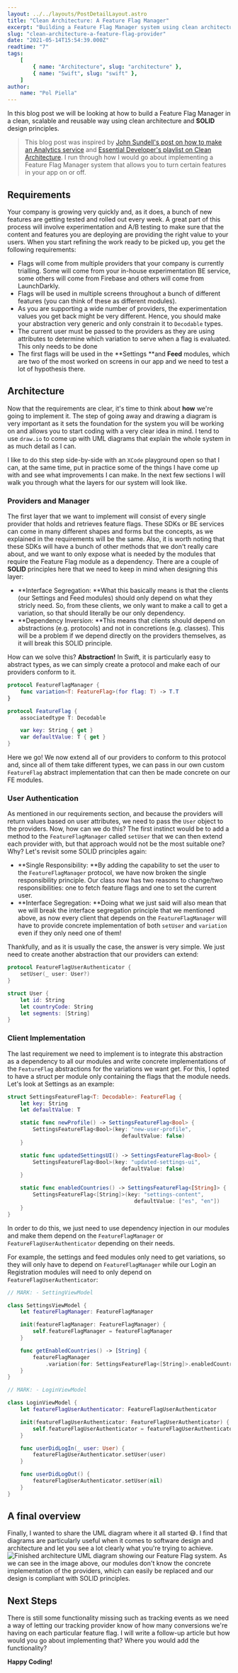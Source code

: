 ```yaml
---
layout: ../../layouts/PostDetailLayout.astro
title: "Clean Architecture: A Feature Flag Manager"
excerpt: "Building a Feature Flag Manager system using clean architecture and SOLID design principles."
slug: "clean-architecture-a-feature-flag-provider"
date: "2021-05-14T15:54:39.000Z"
readtime: "7"
tags:
    [
        { name: "Architecture", slug: "architecture" },
        { name: "Swift", slug: "swift" },
    ]
author:
    name: "Pol Piella"
---
```


In this blog post we will be looking at how to build a Feature Flag Manager in a clean, scalable and reusable way using clean architecture and **SOLID** design principles.

> This blog post was inspired by [John Sundell's post on how to make an Analytics service](https://www.swiftbysundell.com/articles/building-an-enum-based-analytics-system-in-swift/) and [Essential Developer's playlist on Clean Architecture](https://youtube.com/playlist?list=PLyjgjmI1UzlSWtjAMPOt03L7InkCRlGzb). I run through how I would go about implementing a Feature Flag Manager system that allows you to turn certain features in your app on or off.

## Requirements

Your company is growing very quickly and, as it does, a bunch of new features are getting tested and rolled out every week. A great part of this process will involve experimentation and A/B testing to make sure that the content and features you are deploying are providing the right value to your users. When you start refining the work ready to be picked up, you get the following requirements:

-   Flags will come from multiple providers that your company is currently trialling. Some will come from your in-house experimentation BE service, some others will come from Firebase and others will come from LaunchDarkly.
-   Flags will be used in multiple screens throughout a bunch of different features (you can think of these as different modules).
-   As you are supporting a wide number of providers, the experimentation values you get back might be very different. Hence, you should make your abstraction very generic and only constrain it to `Decodable` types.
-   The current user must be passed to the providers as they are using attributes to determine which variation to serve when a flag is evaluated. This only needs to be done
-   The first flags will be used in the **Settings **and **Feed** modules, which are two of the most worked on screens in our app and we need to test a lot of hypothesis there.

## Architecture

Now that the requirements are clear, it's time to think about **how** we're going to implement it. The step of going away and drawing a diagram is very important as it sets the foundation for the system you will be working on and allows you to start coding with a very clear idea in mind. I tend to use `draw.io` to come up with UML diagrams that explain the whole system in as much detail as I can.

I like to do this step side-by-side with an `XCode` playground open so that I can, at the same time, put in practice some of the things I have come up with and see what improvements I can make. In the next few sections I will walk you through what the layers for our system will look like.

### Providers and Manager

The first layer that we want to implement will consist of every single provider that holds and retrieves feature flags. These SDKs or BE services can come in many different shapes and forms but the concepts, as we explained in the requirements will be the same. Also, it is worth noting that these SDKs will have a bunch of other methods that we don't really care about, and we want to only expose what is needed by the modules that require the Feature Flag module as a dependency. There are a couple of **SOLID** principles here that we need to keep in mind when designing this layer:

-   **Interface Segregation: **What this basically means is that the clients (our Settings and Feed modules) should only depend on what they stricly need. So, from these clients, we only want to make a call to get a variation, so that should literally be our only dependency.
-   **Dependency Inversion: **This means that clients should depend on abstractions (e.g. protocols) and not in concretions (e.g. classes). This will be a problem if we depend directly on the providers themselves, as it will break this SOLID principle.

How can we solve this? **Abstraction!** In Swift, it is particularly easy to abstract types, as we can simply create a protocol and make each of our providers conform to it.

```swift
protocol FeatureFlagManager {
    func variation<T: FeatureFlag>(for flag: T) -> T.T
}

protocol FeatureFlag {
    associatedtype T: Decodable

    var key: String { get }
    var defaultValue: T { get }
}
```

Here we go! We now extend all of our providers to conform to this protocol and, since all of them take different types, we can pass in our own custom `FeatureFlag` abstract implementation that can then be made concrete on our FE modules.

### User Authentication

As mentioned in our requirements section, and because the providers will return values based on user attributes, we need to pass the `User` object to the providers. Now, how can we do this? The first instinct would be to add a method to the `FeatureFlagManager` called `setUser` that we can then extend each provider with, but that approach would not be the most suitable one? Why? Let's revisit some SOLID principles again:

-   **Single Responsibility: **By adding the capability to set the user to the `FeatureFlagManager` protocol, we have now broken the single responsibility principle. Our class now has two reasons to change/two responsibilities: one to fetch feature flags and one to set the current user.
-   **Interface Segregation: **Doing what we just said will also mean that we will break the interface segregation principle that we mentioned above, as now every client that depends on the `FeatureFlagManager` will have to provide concrete implementation of both `setUser` and `variation` even if they only need one of them!

Thankfully, and as it is usually the case, the answer is very simple. We just need to create another abstraction that our providers can extend:

```swift
protocol FeatureFlagUserAuthenticator {
    setUser(_ user: User?)
}

struct User {
    let id: String
    let countryCode: String
    let segments: [String]
}
```

### Client Implementation

The last requirement we need to implement is to integrate this abstraction as a dependency to all our modules and write concrete implementations of the `FeatureFlag` abstractions for the variations we want get. For this, I opted to have a struct per module only containing the flags that the module needs. Let's look at Settings as an example:

```swift
struct SettingsFeatureFlag<T: Decodable>: FeatureFlag {
    let key: String
    let defaultValue: T

    static func newProfile() -> SettingsFeatureFlag<Bool> {
        SettingsFeatureFlag<Bool>(key: "new-user-profile",
                                    defaultValue: false)
    }

    static func updatedSettingsUI() -> SettingsFeatureFlag<Bool> {
        SettingsFeatureFlag<Bool>(key: "updated-settings-ui",
                                    defaultValue: false)
    }

    static func enabledCountries() -> SettingsFeatureFlag<[String]> {
        SettingsFeatureFlag<[String]>(key: "settings-content",
                                        defaultValue: ["es", "en"])
    }
}
```

In order to do this, we just need to use dependency injection in our modules and make them depend on the `FeatureFlagManager` or `FeatureFlagUserAuthenticator` depending on their needs.

For example, the settings and feed modules only need to get variations, so they will only have to depend on `FeatureFlagManager` while our Login an Registration modules will need to only depend on `FeatureFlagUserAuthenticator`:

```swift
// MARK: - SettingViewModel

class SettingsViewModel {
    let featureFlagManager: FeatureFlagManager

    init(featureFlagManager: FeatureFlagManager) {
        self.featureFlagManager = featureFlagManager
    }

    func getEnabledCountries() -> [String] {
        featureFlagManager
            .variation(for: SettingsFeatureFlag<[String]>.enabledCountries())
    }
}

// MARK: - LoginViewModel

class LoginViewModel {
    let featureFlagUserAuthenticator: FeatureFlagUserAuthenticator

    init(featureFlagUserAuthenticator: FeatureFlagUserAuthenticator) {
        self.featureFlagUserAuthenticator = featureFlagUserAuthenticator
    }

    func userDidLogIn(_ user: User) {
        featureFlagUserAuthenticator.setUser(user)
    }

    func userDidLogOut() {
        featureFlagUserAuthenticator.setUser(nil)
    }
}
```

## A final overview

Finally, I wanted to share the UML diagram where it all started 😅. I find that diagrams are particularly useful when it comes to software design and architecture and let you see a lot clearly what you're trying to achieve.
![Finished architecture UML diagram showing our Feature Flag system.](/assets/posts/clean-architecture-a-feature-flag-provider/ab-testing-architecture.png)
As we can see in the image above, our modules don't know the concrete implementation of the providers, which can easily be replaced and our design is compliant with SOLID principles.

## Next Steps

There is still some functionality missing such as tracking events as we need a way of letting our tracking provider know of how many conversions we're having on each particular feature flag. I will write a follow-up article but how would you go about implementing that? Where you would add the functionality?

**Happy Coding!**
